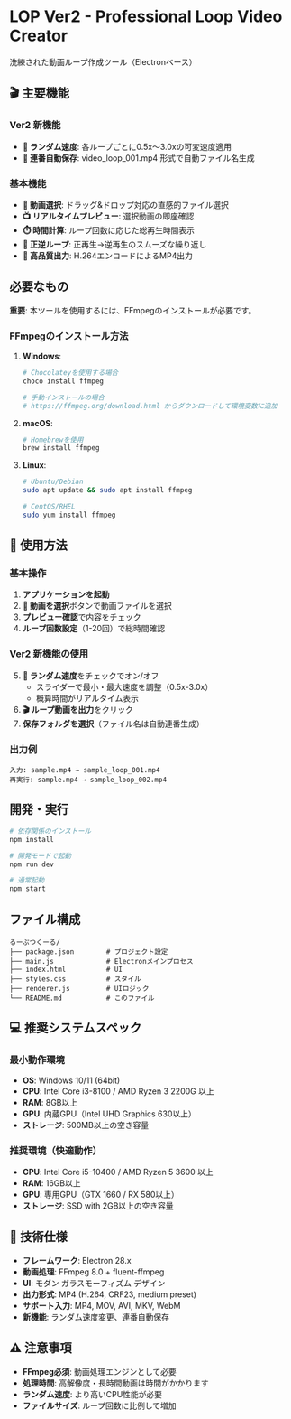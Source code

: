 # LOP Ver2 - Professional Loop Video Creator

洗練された動画ループ作成ツール（Electronベース）

## 🎬 主要機能

### Ver2 新機能
- **🎲 ランダム速度**: 各ループごとに0.5x～3.0xの可変速度適用
- **🔢 連番自動保存**: video_loop_001.mp4 形式で自動ファイル名生成

### 基本機能  
- **📁 動画選択**: ドラッグ&ドロップ対応の直感的ファイル選択
- **📺 リアルタイムプレビュー**: 選択動画の即座確認
- **⏱️ 時間計算**: ループ回数に応じた総再生時間表示
- **🔄 正逆ループ**: 正再生→逆再生のスムーズな繰り返し
- **🎥 高品質出力**: H.264エンコードによるMP4出力

## 必要なもの

**重要**: 本ツールを使用するには、FFmpegのインストールが必要です。

### FFmpegのインストール方法

1. **Windows**:
   ```bash
   # Chocolateyを使用する場合
   choco install ffmpeg
   
   # 手動インストールの場合
   # https://ffmpeg.org/download.html からダウンロードして環境変数に追加
   ```

2. **macOS**:
   ```bash
   # Homebrewを使用
   brew install ffmpeg
   ```

3. **Linux**:
   ```bash
   # Ubuntu/Debian
   sudo apt update && sudo apt install ffmpeg
   
   # CentOS/RHEL
   sudo yum install ffmpeg
   ```

## 🚀 使用方法

### 基本操作
1. **アプリケーションを起動**
2. **📁 動画を選択**ボタンで動画ファイルを選択
3. **プレビュー確認**で内容をチェック  
4. **ループ回数設定**（1-20回）で総時間確認

### Ver2 新機能の使用
5. **🎲 ランダム速度**をチェックでオン/オフ
   - スライダーで最小・最大速度を調整（0.5x-3.0x）
   - 概算時間がリアルタイム表示
6. **🎬 ループ動画を出力**をクリック
7. **保存フォルダを選択**（ファイル名は自動連番生成）

### 出力例
```
入力: sample.mp4 → sample_loop_001.mp4
再実行: sample.mp4 → sample_loop_002.mp4
```

## 開発・実行

```bash
# 依存関係のインストール
npm install

# 開発モードで起動
npm run dev

# 通常起動
npm start
```

## ファイル構成

```
るーぷつくーる/
├── package.json        # プロジェクト設定
├── main.js             # Electronメインプロセス
├── index.html          # UI
├── styles.css          # スタイル
├── renderer.js         # UIロジック
└── README.md           # このファイル
```

## 💻 推奨システムスペック

### 最小動作環境
- **OS**: Windows 10/11 (64bit)
- **CPU**: Intel Core i3-8100 / AMD Ryzen 3 2200G 以上
- **RAM**: 8GB以上
- **GPU**: 内蔵GPU（Intel UHD Graphics 630以上）
- **ストレージ**: 500MB以上の空き容量

### 推奨環境（快適動作）
- **CPU**: Intel Core i5-10400 / AMD Ryzen 5 3600 以上
- **RAM**: 16GB以上  
- **GPU**: 専用GPU（GTX 1660 / RX 580以上）
- **ストレージ**: SSD with 2GB以上の空き容量

## 🔧 技術仕様

- **フレームワーク**: Electron 28.x
- **動画処理**: FFmpeg 8.0 + fluent-ffmpeg
- **UI**: モダン ガラスモーフィズム デザイン
- **出力形式**: MP4 (H.264, CRF23, medium preset)
- **サポート入力**: MP4, MOV, AVI, MKV, WebM
- **新機能**: ランダム速度変更、連番自動保存

## ⚠️ 注意事項

- **FFmpeg必須**: 動画処理エンジンとして必要
- **処理時間**: 高解像度・長時間動画は時間がかかります
- **ランダム速度**: より高いCPU性能が必要
- **ファイルサイズ**: ループ回数に比例して増加